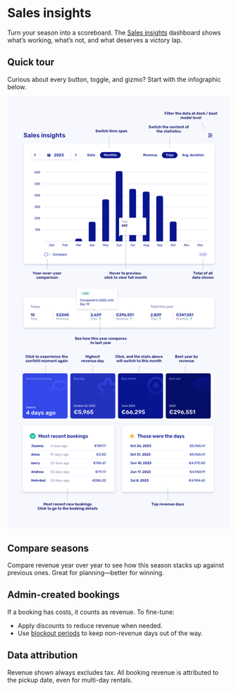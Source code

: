 # Sales insights

Turn your season into a scoreboard. The [Sales insights](https://dashboard.letsbook.app/sales) dashboard shows what’s working, what’s not, and what deserves a victory lap.

## Quick tour

Curious about every button, toggle, and gizmo? Start with the infographic below.

![Screenshot of the Sales insights dashboard](graphics/sales-insights.png)

## Compare seasons

Compare revenue year over year to see how this season stacks up against previous ones. Great for planning—better for winning.

## Admin-created bookings

If a booking has costs, it counts as revenue. To fine-tune:

- Apply discounts to reduce revenue when needed.
- Use [blockout periods](https://dashboard.letsbook.app/blocks) to keep non-revenue days out of the way.

## Data attribution

Revenue shown always excludes tax. All booking revenue is attributed to the pickup date, even for multi-day rentals.
